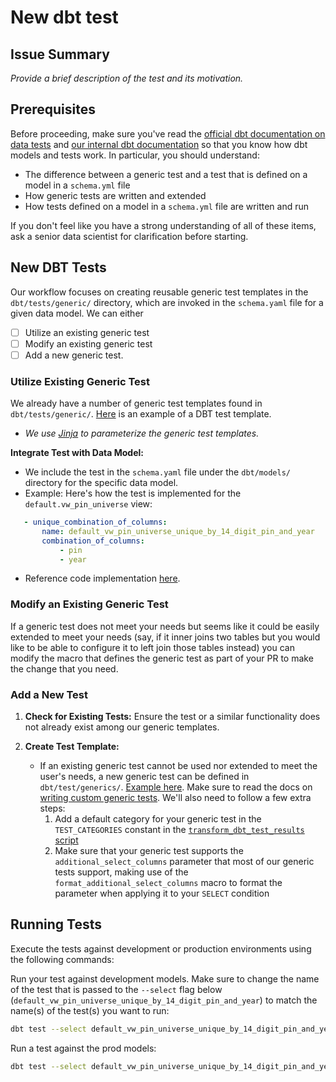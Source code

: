 # New dbt test

## Issue Summary

_Provide a brief description of the test and its motivation._

## Prerequisites

Before proceeding, make sure you've read the [official dbt documentation on data tests](https://docs.getdbt.com/docs/build/data-tests) and [our internal dbt documentation](https://github.com/ccao-data/data-architecture/blob/master/dbt/README.md) so that you know how dbt models and tests work. In particular, you should understand:

* The difference between a generic test and a test that is defined on a model in a `schema.yml` file
* How generic tests are written and extended
* How tests defined on a model in a `schema.yml` file are written and run

If you don't feel like you have a strong understanding of all of these items, ask a senior data scientist for clarification before starting.

## New DBT Tests

Our workflow focuses on creating reusable generic test templates in the `dbt/tests/generic/` directory, which are invoked in the `schema.yaml` file for a given data model.
We can either
- [ ] Utilize an existing generic test
- [ ] Modify an existing generic test
- [ ] Add a new generic test.

### Utilize Existing Generic Test

We already have a number of generic test templates found in `dbt/tests/generic/`. [Here](https://github.com/ccao-data/data-architecture/blob/master/dbt/tests/generic/test_unique_combination_of_columns.sql) is an example of a DBT test template.
   - _We use [Jinja](https://jinja.palletsprojects.com/en/3.1.x/templates/) to parameterize the generic test templates._

**Integrate Test with Data Model:**
   - We include the test in the `schema.yaml` file under the `dbt/models/` directory for the specific data model.
   - Example: Here's how the test is implemented for the `default.vw_pin_universe` view:

 ```yaml
    - unique_combination_of_columns:
        name: default_vw_pin_universe_unique_by_14_digit_pin_and_year
        combination_of_columns:
            - pin
            - year
 ```
   - Reference code implementation [here](https://github.com/ccao-data/data-architecture/blob/66ad8159bcb3d96dcdc62b7355f8fbce64affc78/dbt/models/default/schema/default.vw_pin_universe.yml#L248-L252).

### Modify an Existing Generic Test

If a generic test does not meet your needs but seems like it could be easily extended to meet your needs (say, if it inner
joins two tables but you would like to be able to configure it to left join those tables instead) you can modify the macro
that defines the generic test as part of your PR to make the change that you need.

### Add a New Test

1. **Check for Existing Tests:** Ensure the test or a similar functionality does not already exist among our generic templates. 

2. **Create Test Template:**
   - If an existing generic test cannot be used nor extended to meet the user's needs, a new generic test can be defined in `dbt/test/generics/`. [Example here](https://github.com/ccao-data/data-architecture/blob/master/dbt/tests/generic/test_unique_combination_of_columns.sql). Make sure to read the docs on [writing custom generic tests](https://docs.getdbt.com/best-practices/writing-custom-generic-tests). We'll also need to follow a few extra steps:
     1. Add a default category for your generic test in
        the `TEST_CATEGORIES` constant in the [`transform_dbt_test_results`
        script](https://github.com/ccao-data/data-architecture/blob/master/.github/scripts/transform_dbt_test_results.py)
     2. Make sure that your generic test supports the `additional_select_columns`
        parameter that most of our generic tests support, making use
        of the `format_additional_select_columns` macro to format the
        parameter when applying it to your `SELECT` condition




## Running Tests

Execute the tests against development or production environments using the following commands:

Run your test against development models. Make sure to change the name of the test that is passed to the `--select` flag below (`default_vw_pin_universe_unique_by_14_digit_pin_and_year`) to match the name(s) of the test(s) you want to run:

```bash
dbt test --select default_vw_pin_universe_unique_by_14_digit_pin_and_year
```

Run a test against the prod models:

```bash
dbt test --select default_vw_pin_universe_unique_by_14_digit_pin_and_year --target prod
